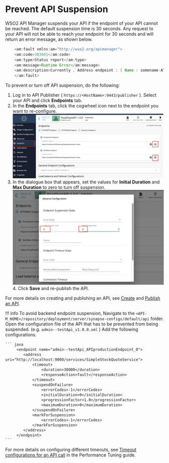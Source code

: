 # Prevent API Suspension

WSO2 API Manager suspends your API if the endpoint of your API cannot be reached. The default suspension time is 30 seconds. Any request to your API will not be able to reach your endpoint for 30 seconds and will return an error message, as shown below.

``` java
    <am:fault xmlns:am="http://wso2.org/apimanager">
    <am:code>303001</am:code>
    <am:type>Status report</am:type>
    <am:message>Runtime Error</am:message>
    <am:description>Currently , Address endpoint : [ Name : somename-AT-sometenant--test_me_APIproductionEndpoint_0 ] [ State : SUSPENDED ]</am:description>
    </am:fault>
```

To prevent or turn off API suspension, do the following:

1.  Log in to API Publisher ( `https://<HostName>:9443/publisher` ). Select your API and click **Endpoints** tab.
2.  In the **Endpoints** tab, click the cogwheel icon next to the endpoint you want to re-configure.![prevent-endpoint-suspension](../../../../assets/img/Learn/prevent-endpoint-suspension.png)
3.  In the dialogue box that appears, set the values for **Initial Duration** and **Max Duration** to zero to turn off suspension.
    ![initial-duration-and-max-duration](../../../../assets/img/Learn/initial-duration-and-max-duration.png)4.  Click **Save** and re-publish the API.

For more details on creating and publishing an API, see [Create](../../../../Learn/DesignAPI/CreateAPI/create-a-rest-api.md) and [Publish an API](../../../../Learn/DesignAPI/PublishAPI/publish-an-api.md).

!!! info
    To avoid backend endpoint suspension,
    Navigate to the `<API-M_HOME>/repository/deployment/server/synapse-configs/default/api` folder. Open the configuration file of the API that has to be prevented from being suspended. (e.g. `admin--testApi_v1.0.0.xml` ) Add the following configurations.

    ``` java
         <endpoint name="admin--testApi_APIproductionEndpoint_0">
            <address uri="http://localhost:9000/services/SimpleStockQuoteService">
                <timeout>
                    <duration>30000</duration>
                    <responseAction>fault</responseAction>
                </timeout>
                <suspendOnFailure>
                    <errorCodes>-1</errorCodes>
                    <initialDuration>0</initialDuration>
                    <progressionFactor>1.0</progressionFactor>
                    <maximumDuration>0</maximumDuration>
                </suspendOnFailure>
                <markForSuspension>
                    <errorCodes>-1</errorCodes>
                </markForSuspension>
            </address>
         </endpoint>
    ```


For more details on configuring different timeouts, see [Timeout configurations for an API call](../../../../Administer/ProductAdministration/PerfromanceTuningAndTestResults/tuning-performance.md) in the Performance Tuning guide.
